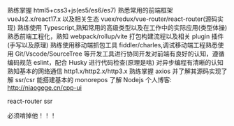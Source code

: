 熟练掌握 html5+css3+js(es5/es6/es7) 熟悉常用的前端框架 vueJs2.x/react17.x 以及相关生态 vuex/redux/vue-router/react-router(源码实现) 熟练使用 Typescript,熟知常用的高级类型以及在工作中的实际应用(类型体操) 熟悉前端工程化，熟知 webpack/rollup/vite 打包构建流程以及相关 plugin 插件(手写以及原理) 熟练使用移动端抓包工具 fiddler/charles,调试移动端工程熟悉使用 Git/Vscode/SourceTree 等开发工具进行协同开发对前端有良好的认知，遵循编码规范 eslint，配合 Husky 进行代码检查(原理是啥) 对异步编程有清晰的认知熟知基本的网络通信 http1.x/http2.x/http3.x 熟练掌握 axios 并了解其源码实现了解 ssr/csr 能搭建基本的 monorepos 了解 Nodejs 个人博客: http://niaogege.cn/cpp-ui

react-router ssr

必须啃掉他！！！
